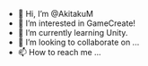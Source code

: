 - 👋 Hi, I’m @AkitakuM
- 👀 I’m interested in GameCreate!
- 🌱 I’m currently learning Unity.
- 💞️ I’m looking to collaborate on ...
- 📫 How to reach me ...

<!---
AkitakuM/AkitakuM is a ✨ special ✨ repository because its `README.md` (this file) appears on your GitHub profile.
You can click the Preview link to take a look at your changes.
--->
